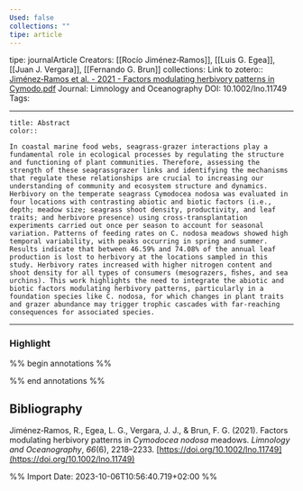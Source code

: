```yaml
---
Used: false
collections: ""
tipe: article
---
```

tipe: journalArticle
Creators: [[Rocío Jiménez‐Ramos]], [[Luis G. Egea]], [[Juan J. Vergara]], [[Fernando G. Brun]]
collections: 
Link to zotero:: [Jiménez‐Ramos et al. - 2021 - Factors modulating herbivory patterns in Cymodo.pdf](zotero://select/library/items/LYBRSLNX)
Journal: Limnology and Oceanography
DOI: 10.1002/lno.11749
Tags: 

---
```ad-note
title: Abstract
color:: 

In coastal marine food webs, seagrass-grazer interactions play a fundamental role in ecological processes by regulating the structure and functioning of plant communities. Therefore, assessing the strength of these seagrassgrazer links and identifying the mechanisms that regulate these relationships are crucial to increasing our understanding of community and ecosystem structure and dynamics. Herbivory on the temperate seagrass Cymodocea nodosa was evaluated in four locations with contrasting abiotic and biotic factors (i.e., depth; meadow size; seagrass shoot density, productivity, and leaf traits; and herbivore presence) using cross-transplantation experiments carried out once per season to account for seasonal variation. Patterns of feeding rates on C. nodosa meadows showed high temporal variability, with peaks occurring in spring and summer. Results indicate that between 46.59% and 74.08% of the annual leaf production is lost to herbivory at the locations sampled in this study. Herbivory rates increased with higher nitrogen content and shoot density for all types of consumers (mesograzers, ﬁshes, and sea urchins). This work highlights the need to integrate the abiotic and biotic factors modulating herbivory patterns, particularly in a foundation species like C. nodosa, for which changes in plant traits and grazer abundance may trigger trophic cascades with far-reaching consequences for associated species.

```

---
### Highlight

%% begin annotations %%

%% end annotations %%

## Bibliography

Jiménez‐Ramos, R., Egea, L. G., Vergara, J. J., & Brun, F. G. (2021). Factors modulating herbivory patterns in _Cymodocea nodosa_ meadows. _Limnology and Oceanography_, _66_(6), 2218–2233. [https://doi.org/10.1002/lno.11749](https://doi.org/10.1002/lno.11749)

%% Import Date: 2023-10-06T10:56:40.719+02:00 %%

